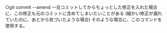 ○git commit --amend
 一旦コミットしてからちょっとした修正を入れた場合に、この修正も元のコミットに含めてしまいたいことがある
 (細かい修正が漏れていたのに、あとから気づいたような場合)
 そのような場合に、このコマンドを使用する。
